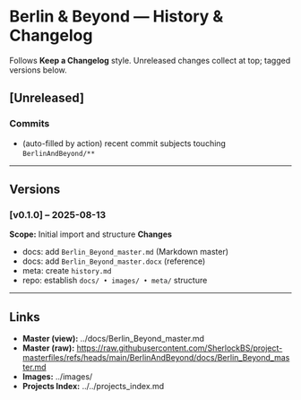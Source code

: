 # Berlin & Beyond — History & Changelog

Follows **Keep a Changelog** style. Unreleased changes collect at top; tagged versions below.

## [Unreleased]

### Commits
- (auto-filled by action) recent commit subjects touching `BerlinAndBeyond/**`

---

## Versions

### [v0.1.0] – 2025-08-13
**Scope:** Initial import and structure
**Changes**
- docs: add `Berlin_Beyond_master.md` (Markdown master)
- docs: add `Berlin_Beyond_master.docx` (reference)
- meta: create `history.md`
- repo: establish `docs/ • images/ • meta/` structure

---

## Links
- **Master (view):** ../docs/Berlin_Beyond_master.md  
- **Master (raw):** https://raw.githubusercontent.com/SherlockBS/project-masterfiles/refs/heads/main/BerlinAndBeyond/docs/Berlin_Beyond_master.md  
- **Images:** ../images/  
- **Projects Index:** ../../projects_index.md  
